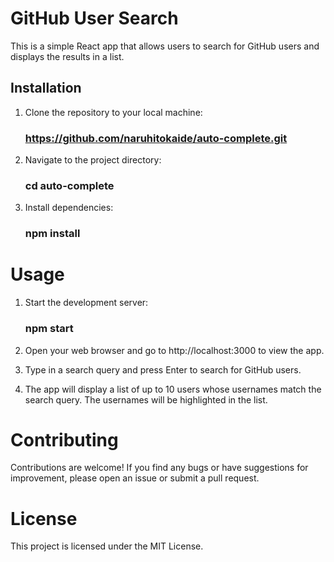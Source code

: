 # GitHub User Search

This is a simple React app that allows users to search for GitHub users and displays the results in a list.

## Installation

1. Clone the repository to your local machine:

   ### https://github.com/naruhitokaide/auto-complete.git

2. Navigate to the project directory:

   ### cd auto-complete

3. Install dependencies:
   ### npm install

# Usage

1. Start the development server:
   ### npm start
2. Open your web browser and go to http://localhost:3000 to view the app.

3. Type in a search query and press Enter to search for GitHub users.

4. The app will display a list of up to 10 users whose usernames match the search query. The usernames will be highlighted in the list.

# Contributing

Contributions are welcome! If you find any bugs or have suggestions for improvement, please open an issue or submit a pull request.

# License

This project is licensed under the MIT License.
